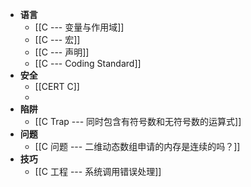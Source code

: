 - **语言**
	- [[C --- 变量与作用域]]
	- [[C --- 宏]]
	- [[C --- 声明]]
	- [[C --- Coding Standard]]
- **安全**
	- [[CERT C]]
	-
- **陷阱**
	- [[C Trap --- 同时包含有符号数和无符号数的运算式]]
- **问题**
	- [[C 问题 --- 二维动态数组申请的内存是连续的吗？]]
- **技巧**
	- [[C 工程 --- 系统调用错误处理]]